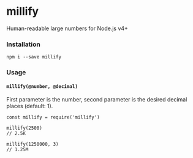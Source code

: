 # millify
Human-readable large numbers for Node.js v4+

### Installation
```
npm i --save millify
```

### Usage
#### `millify(@number, @decimal)`

First parameter is the number, second parameter is the desired decimal places (default: 1).

```
const millify = require('millify')

millify(2500)
// 2.5K

millify(1250000, 3)
// 1.25M
```

